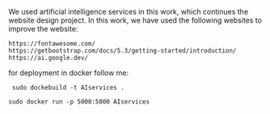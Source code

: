We used artificial intelligence services in this work, which continues the website design project.
In this work, we have used the following websites to improve the website:
```
https://fontawesome.com/
https://getbootstrap.com/docs/5.3/getting-started/introduction/
https://ai.google.dev/
```

for deployment in docker follow me:
```
 sudo dockebuild -t AIservices .
```
```
sudo docker run -p 5000:5000 AIservices
```
